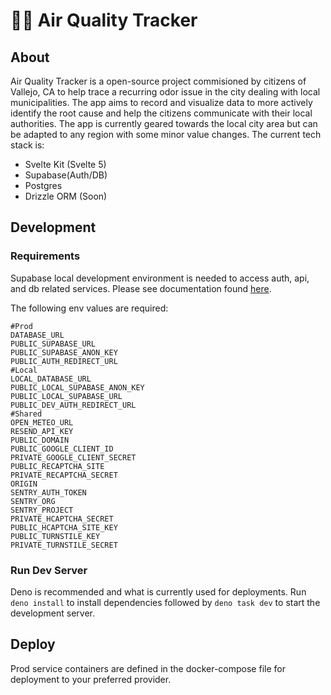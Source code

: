 # 👃💩 Air Quality Tracker

## About
Air Quality Tracker is a open-source project commisioned by citizens of Vallejo, CA to help trace
a recurring odor issue in the city dealing with local municipalities. The app aims to record and 
visualize data to more actively identify the root cause and help the citizens communicate with their
local authorities. The app is currently geared towards the local city area but can be adapted to any
region with some minor value changes. The current tech stack is: 
* Svelte Kit (Svelte 5) 
* Supabase(Auth/DB)
* Postgres 
* Drizzle ORM (Soon)



## Development
### Requirements
Supabase local development environment is needed to access auth, api, and db related services. Please see
documentation found [here](https://supabase.com/docs/guides/local-development/overview).

The following env values are required:
```
#Prod
DATABASE_URL
PUBLIC_SUPABASE_URL
PUBLIC_SUPABASE_ANON_KEY
PUBLIC_AUTH_REDIRECT_URL
#Local
LOCAL_DATABASE_URL
PUBLIC_LOCAL_SUPABASE_ANON_KEY
PUBLIC_LOCAL_SUPABASE_URL
PUBLIC_DEV_AUTH_REDIRECT_URL
#Shared
OPEN_METEO_URL
RESEND_API_KEY
PUBLIC_DOMAIN
PUBLIC_GOOGLE_CLIENT_ID
PRIVATE_GOOGLE_CLIENT_SECRET
PUBLIC_RECAPTCHA_SITE
PRIVATE_RECAPTCHA_SECRET
ORIGIN
SENTRY_AUTH_TOKEN
SENTRY_ORG
SENTRY_PROJECT
PRIVATE_HCAPTCHA_SECRET
PUBLIC_HCAPTCHA_SITE_KEY
PUBLIC_TURNSTILE_KEY
PRIVATE_TURNSTILE_SECRET
```

### Run Dev Server
Deno is recommended and what is currently used for deployments. Run `deno install` to install dependencies
followed by `deno task dev` to start the development server.

## Deploy
Prod service containers are defined in the docker-compose file for deployment to your preferred provider.